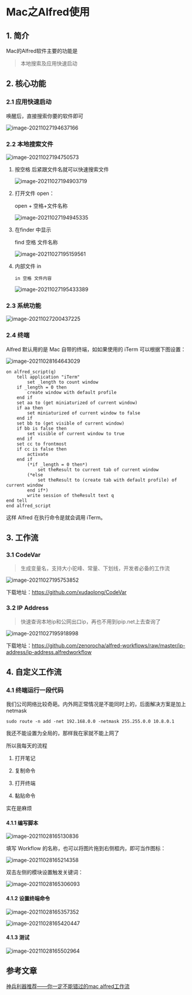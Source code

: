 # Mac之Alfred使用

## 1. 简介

Mac的Alfred软件主要的功能是

> 本地搜索及应用快速启动

## 2. 核心功能

### 2.1 应用快速启动

唤醒后，直接搜索你要的软件即可

![image-20211027194637166](https://abelsun-1256449468.cos.ap-beijing.myqcloud.com/image/image-20211027194637166.png)

### 2.2 本地搜索文件

![image-20211027194750573](https://abelsun-1256449468.cos.ap-beijing.myqcloud.com/image/image-20211027194750573.png)

1. 按空格 后紧跟文件名就可以快速搜索文件

   ![image-20211027194903719](https://abelsun-1256449468.cos.ap-beijing.myqcloud.com/image/image-20211027194903719.png)

2. 打开文件 open：

   open + 空格+文件名称

   ![image-20211027194945335](https://abelsun-1256449468.cos.ap-beijing.myqcloud.com/image/image-20211027194945335.png)

3. 在finder 中显示

   find 空格 文件名称

   ![image-20211027195159561](https://abelsun-1256449468.cos.ap-beijing.myqcloud.com/image/image-20211027195159561.png)

4. 内部文件 in

   ```
   in 空格 文件内容
   ```

   ![image-20211027195433389](https://abelsun-1256449468.cos.ap-beijing.myqcloud.com/image/image-20211027195433389.png)

### 2.3 系统功能

![image-20211027200437225](https://abelsun-1256449468.cos.ap-beijing.myqcloud.com/image/image-20211027200437225.png)

### 2.4 终端

Alfred 默认用的是 Mac 自带的终端，如如果使用的 iTerm 可以根据下图设置：

![image-20211028164643029](https://abelsun-1256449468.cos.ap-beijing.myqcloud.com/image/image-20211028164643029.png)

```
on alfred_script(q)
    tell application "iTerm"
        set _length to count window
    if _length = 0 then
        create window with default profile
    end if
    set aa to (get miniaturized of current window)
    if aa then
        set miniaturized of current window to false
    end if
    set bb to (get visible of current window)
    if bb is false then
        set visible of current window to true
    end if
    set cc to frontmost
    if cc is false then
        activate
    end if
        (*if _length = 0 then*)
            set theResult to current tab of current window
        (*else
            set theResult to (create tab with default profile) of current window
        end if*)
        write session of theResult text q
end tell
end alfred_script
```

这样 Alfred 在执行命令是就会调用 iTerm。

## 3. 工作流

### 3.1 CodeVar

> 生成变量名，支持大小驼峰、常量、下划线，开发者必备的工作流

![image-20211027195753852](https://abelsun-1256449468.cos.ap-beijing.myqcloud.com/image/image-20211027195753852.png)

下载地址：https://github.com/xudaolong/CodeVar

### 3.2 IP Address

>快速查询本地ip和公网出口ip，再也不用到ipip.net上去查询了

![image-20211027195918998](https://abelsun-1256449468.cos.ap-beijing.myqcloud.com/image/image-20211027195918998.png)

下载地址：https://github.com/zenorocha/alfred-workflows/raw/master/ip-address/ip-address.alfredworkflow

## 4. 自定义工作流

### 4.1 终端运行一段代码

我们公司网络比较奇葩。内外网正常情况是不能同时上的，后面解决方案是加上netmask 

```
sudo route -n add -net 192.168.0.0 -netmask 255.255.0.0 10.8.0.1
```

我还不能设置为全局的，那样我在家就不能上网了

所以我每天的流程

1. 打开笔记

2. 复制命令

3. 打开终端
4. 黏贴命令

实在是麻烦

#### 4.1.1 编写脚本

![image-20211028165130836](https://abelsun-1256449468.cos.ap-beijing.myqcloud.com/image/image-20211028165130836.png)

填写 Workflow 的名称，也可以将图片拖到右侧框内，即可当作图标：

![image-20211028165214358](https://abelsun-1256449468.cos.ap-beijing.myqcloud.com/image/image-20211028165214358.png)

双击左侧的模块设置触发关键词：

![image-20211028165306093](https://abelsun-1256449468.cos.ap-beijing.myqcloud.com/image/image-20211028165306093.png)

#### 4.1.2 设置终端命令

![image-20211028165357352](https://abelsun-1256449468.cos.ap-beijing.myqcloud.com/image/image-20211028165357352.png)

![image-20211028165420447](https://abelsun-1256449468.cos.ap-beijing.myqcloud.com/image/image-20211028165420447.png)

#### 4.1.3 测试

![image-20211028165502964](https://abelsun-1256449468.cos.ap-beijing.myqcloud.com/image/image-20211028165502964.png)

## 参考文章

[神兵利器推荐——你一定不能错过的mac alfred工作流](https://suncle.me/2020/12/09/tool-recommendation-useful-alfred-workflow/)

